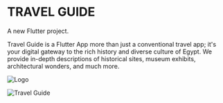 # TRAVEL GUIDE

A new Flutter project.

Travel Guide is a Flutter App more than just a conventional travel app; it's your digital gateway to the rich history and diverse culture of Egypt. We provide in-depth 
descriptions of historical sites, museum exhibits, architectural wonders, and much more.


![Logo](https://github.com/kimoo112/Travel-Guide-Ui-/assets/130873071/15ec990d-c206-4d6c-83d2-0c5babb50069)



![Travel Guide](https://github.com/kimoo112/Travel-Guide-Ui-/assets/130873071/ccc71ded-1a78-49dd-9cc5-255d7c84be88)
